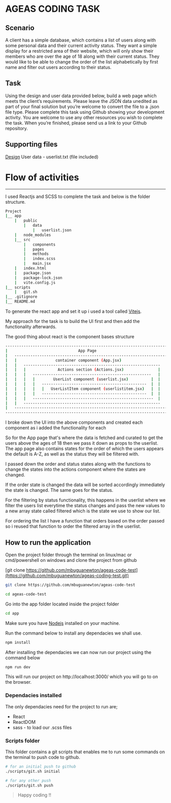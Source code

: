 # AGEAS CODING TASK

## Scenario

A client has a simple database, which contains a list of users along with some personal data and their current activity status.
They want a simple display for a restricted area of their website, which will only show their members who are over the age of 18 along with their current status.
They would like to be able to change the order of the list alphabetically by first name and filter out users according to their status.

## Task

Using the design and user data provided below, build a web page which meets the client’s requirements.
Please leave the JSON data unedited as part of your final solution but you’re welcome to convert the file to a .json file type.
Please complete this task using Github showing your development activity.
You are welcome to use any other resources you wish to complete the task.
When you’re finished, please send us a link to your Github repository.

## Supporting files

[Design](https://xd.adobe.com/view/174fccd2-2e47-4bb3-a51b-d200f24a2d30-421c/)
User data - userlist.txt (file included)

# Flow of activities

---

I used Reactjs and SCSS to complete the task and below is the folder structure.

```bash
Project
|__ app
    |   public
        |   data
            |   userlist.json
    |   node_modules
    |__ src
        |   components
        |   pages
        |   methods
        |   index.scss
        |   main.jsx
    |   index.html
    |   package.json
    |   package-lock.json
    |   vite.config.js
|__ scripts
    |   git.sh
|__ .gitignore
|__ README.md
```

To generate the react app and set it up i used a tool called [Vitejs](https://vitejs.dev).

My approach for the task is to build the UI first and then add the functionality afterwards.

The good thing about react is the component bases structure

```bash
-----------------------------------------------------------------------------
|                               App Page                                    |
|   ---------------------------------------------------------------------   |
|   |                 container component (App.jsx)                     |   |
|   |   ------------------------------------------------------------    |   |
|   |   |              Actions section (Actions.jsx)               |    |   |
|   |   |   ----------------------------------------------------   |    |   |
|   |   |   |        UserList component (userlist.jsx)          |  |    |   |
|   |   |   |   ----------------------------------------------  |  |    |   |
|   |   |   |   |   UserListItem component (userlistitem.jsx)   |  |    |   |
|   |   |   |   ----------------------------------------------  |  |    |   |
|   |   |   -----------------------------------------------------  |    |   |
|   |   ------------------------------------------------------------    |   |
|   ---------------------------------------------------------------------   |
-----------------------------------------------------------------------------
```

I broke down the UI into the above components and created each component as i added the functionality for each

So for the App page that's where the data is fetched and curated to get the users above the ages of 18 then we pass it down as props to the userlist. The app page also contains states for the order of which the users appears the default is A-Z, as well as the status they will be filtered with.

I passed down the order and status states along with the functions to change the states into the actions component where the states are changed.

If the order state is changed the data will be sorted accordingly immediately the state is changed. The same goes for the status.

For the filtering by status functionality, this happens in the userlist where we filter the users list everytime the status changes and pass the new values to a new array state called filtered which is the state we use to show our list.

For ordering the list I have a function that orders based on the order passed so i reused that function to order the filtered array in the userlist.

## How to run the application

Open the project folder through the terminal on linux/mac or cmd/powershell on windows and clone the project from github

[git clone https://github.com/mbuguanewton/ageas-code-test](https://github.com/mbuguanewton/ageas-coding-test.git)

```bash
git clone https://github.com/mbuguanewton/ageas-code-test
```

```bash
cd ageas-code-test
```

Go into the app folder located inside the project folder

```bash
cd app
```

Make sure you have [Nodejs](https://nodejs.org) installed on your machine.

Run the command below to install any dependacies we shall use.

```bash
npm install
```

After installing the dependacies we can now run our project using the command below

```bash
npm run dev
```

This will run our project on http://localhost:3000/ which you will go to on the browser.

### Dependacies installed

The only dependacies need for the project to run are;

- React
- ReactDOM
- sass - to load our .scss files

### Scripts folder

This folder contains a git scripts that enables me to run some commands on the terminal to push code to github.

```bash
# for an initial push to github
./scripts/git.sh initial
```

```bash
# for any other push
./scripts/git.sh push
```

> Happy coding !!
